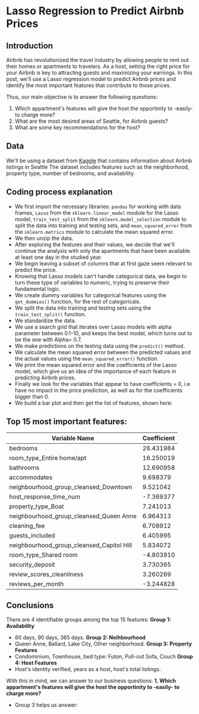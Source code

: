 # Lasso Regression to Predict Airbnb Prices

## Introduction

Airbnb has revolutionized the travel industry by allowing people to rent out their homes or apartments to travelers. As a host, setting the right price for your Airbnb is key to attracting guests and maximizing your earnings. In this post, we'll use a Lasso regression model to predict Airbnb prices and identify the most important features that contribute to those prices.

Thus, our main objective is to answer the following questions:
1. Which appartment's features will give the host the opportinity to -easily- to charge more?
2. What are the most desired areas of Seattle, for Airbnb guests?
3. What are some key recommendations for the host?

## Data

We'll be using a dataset from [Kaggle](https://www.kaggle.com/datasets/airbnb/seattle) that contains information about Airbnb listings in Seattle The dataset includes features such as the neighborhood, property type, number of bedrooms, and availability.

## Coding process explanation


- We first import the necessary libraries: `pandas` for working with data frames, `Lasso` from the `sklearn.linear_model` module for the Lasso model, `train_test_split` from the `sklearn.model_selection` module to split the data into training and testing sets, and `mean_squared_error` from the `sklearn.metrics` module to calculate the mean squared error.
- We then unzip the data.
- After exploring the features and their values, we decide that we'll continue the analysis with only the apartments that have been available at least one day in the studied year.
- We begin leaving a subset of columns that at first gaze seem relevant to predict the price.
- Knowing that Lasso models can't handle categorical data, we begin to turn these type of variables to numeric, trying to preserve their fundamental logic.
- We create dummy variables for categorical features using the `get_dummies()` function, for the rest of categoricals.
- We split the data into training and testing sets using the `train_test_split()` function.
- We standardize the data.
- We use a search grid that iterates over Lasso models with alpha parameter between 0.1-10, and keeps the best model, which turns out to be the one with Alpha= 0.7.
- We make predictions on the testing data using the `predict()` method.
- We calculate the mean squared error between the predicted values and the actual values using the `mean_squared_error()` function.
- We print the mean squared error and the coefficients of the Lasso model, which give us an idea of the importance of each feature in predicting Airbnb prices.
- Finally we look for the variables that appear to have coefficients = 0, i.e have no impact in the price prediction, as well as for the coefficients bigger than 0.
- We build a bar plot and then get the list of features, shown here:

## Top 15 most important features:

| **Variable Name**                         | **Coefficient** |
|-------------------------------------------|-----------------|
| bedrooms                                  | 26.431984       |
| room_type_Entire home/apt                 | 16.250019       |
| bathrooms                                 | 12.690958       |
| accommodates                              | 9.698379        |
| neighbourhood_group_cleansed_Downtown     | 9.521042        |
| host_response_time_num                    | -7.369377       |
| property_type_Boat                        | 7.241013        |
| neighbourhood_group_cleansed_Queen Anne   | 6.964313        |
| cleaning_fee                              | 6.708912        |
| guests_included                           | 6.405995        |
| neighbourhood_group_cleansed_Capitol Hill | 5.834072        |
| room_type_Shared room                     | -4.803910       |
| security_deposit                          | 3.730365        |
| review_scores_cleanliness                 | 3.260269        |
| reviews_per_month                         | -3.244828       |

## Conclusions

There are 4 identifiable groups among the top 15 features:
**Group 1: Availability**
- 60 days, 90 days, 365 days.
**Group 2: Neihbourhood**
- Queen Anne, Ballard, Lake City, Other neighborhood.
**Group 3: Property Features**
- Condominium, Townhouse, bed type: Futon, Pull-out Sofa, Couch
**Group 4: Host Features**
- Host's identity verified, years as a host, host's total listings.

With this in mind, we can answer to our business questions:
**1. Which appartment's features will give the host the opportinity to -easily- to charge more?**
- Group 3 helps us answer:
